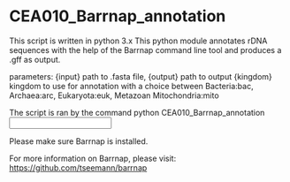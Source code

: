 <h1>CEA010_Barrnap_annotation</h1>

This script is written in python 3.x
This python module annotates rDNA sequences with the help of the Barrnap command line tool and produces a .gff as output.

parameters:
{input} path to .fasta file, 
{output} path to output 
{kingdom} kingdom to use for annotation with a choice between Bacteria:bac, Archaea:arc, Eukaryota:euk, Metazoan Mitochondria:mito

The script is ran by the command 
python CEA010_Barrnap_annotation <input> <output> <kingdom>

Please make sure Barrnap is installed.  

For more information on Barrnap, please visit: https://github.com/tseemann/barrnap




